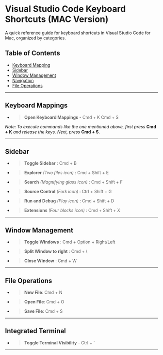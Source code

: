 # Visual Studio Code Keyboard Shortcuts (MAC Version)

A quick reference guide for keyboard shortcuts in Visual Studio Code for Mac, organized by categories.  
  
## Table of Contents

- [Keyboard Mapping](#accessing-keyboard-mappings)
- [Sidebar](#sidebar)
- [Window Management](#window-management)
- [Navigation](#navigation)
- [File Operations](#file-operations)

---
## Keyboard Mappings

- > **Open Keyboard Mappings** - Cmd + K Cmd + S

_Note: To execute commands like the one mentioned above, first press_ **Cmd + K** _and release the keys. Next, press_ **Cmd + S**.

---
## Sidebar

- >**Toggle Sidebar** : Cmd + B 
- >**Explorer** _(Two files icon)_ : Cmd + Shift + E
- >**Search** _(Magnifying glass icon)_ : Cmd + Shift + F 
- >**Source Control** _(Fork icon)_ : Ctrl + Shift + G
- >**Run and Debug** _(Play icon)_ : Cmd + Shift + D
- >**Extensions** _(Four blocks icon)_ :  Cmd + Shift + X 

---

## Window Management

- > **Toggle Windows** : Cmd + Option + Right/Left
- > **Split Window to right** : Cmd + \
- > **Close Window** : Cmd + W

---

## File Operations

- > **New File**: Cmd + N 
- > **Open File**: Cmd + O 
- > **Save File**: Cmd + S 

---

## Integrated Terminal

- > **Toggle Terminal Visibility** - Ctrl + `

---

